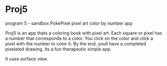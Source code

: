 # Proj5
program 5 - sandbox
PokePixel
pixel art color by number app

Proj5 is an app thats a coloring book with pixel art. 
Each square or pixel has a number that corresponds to a color.
You click on the color and click a pixel with the number to color it.
By the end, youll have a completed pixelated drawing.
Its a fun therapeutic simple app.

It uses surface view.
